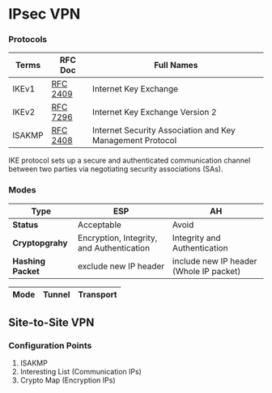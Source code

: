 # IPsec VPN
### Protocols
Terms | RFC Doc | Full Names |
------|---------|------------|
IKEv1 | [RFC 2409](https://datatracker.ietf.org/doc/html/rfc2409) | Internet Key Exchange |
IKEv2 | [RFC 7296](https://datatracker.ietf.org/doc/html/rfc7296) | Internet Key Exchange Version 2 |
ISAKMP| [RFC 2408](https://datatracker.ietf.org/doc/html/rfc2408) | Internet Security Association and Key Management Protocol |

IKE protocol sets up a secure and authenticated communication channel between two parties via negotiating security associations (SAs).  
 
### Modes
Type | ESP | AH |
-----|-----|----|
**Status** | Acceptable | Avoid |
**Cryptopgrahy** | Encryption, Integrity, and Authentication | Integrity and Authentication |
**Hashing Packet** | exclude new IP header | include new IP header (Whole IP packet) |

Mode | Tunnel | Transport |
-----|--------|-----------|



## Site-to-Site VPN
### Configuration Points
1. ISAKMP
2. Interesting List (Communication IPs)
3. Crypto Map (Encryption IPs)


